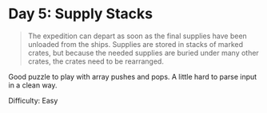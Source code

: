 # Day 5: Supply Stacks 

> The expedition can depart as soon as the final supplies have been unloaded from the ships. Supplies are stored in 
> stacks of marked crates, but because the needed supplies are buried under many other crates, the crates need to be
> rearranged.

Good puzzle to play with array pushes and pops. A little hard to parse input in a clean way.

Difficulty: Easy